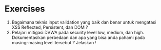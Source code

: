 # Exercises


1. Bagaimana teknis input validation yang baik dan benar untuk mengatasi XSS Reflected, Persistent, dan DOM ?
2. Pelajari mitigasi DVWA pada security level low, medium, dan high. Dokumentasikan perbedaan dan apa yang bisa anda pahami pada masing-masing level tersebut ? Jelaskan !